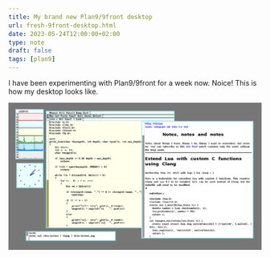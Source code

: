 ```yaml
---
title: My brand new Plan9/9front desktop
url: fresh-9front-desktop.html
date: 2023-05-24T12:00:00+02:00
type: note
draft: false
tags: [plan9]
---
```


I have been experimenting with Plan9/9front for a week now. Noice! This is how
my desktop looks like.

![9front desktop](/assets/notes/9front-desktop.png)

